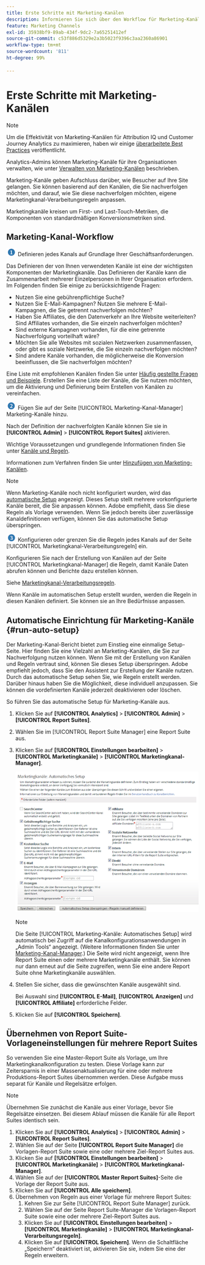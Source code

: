 ```yaml
---
title: Erste Schritte mit Marketing-Kanälen
description: Informieren Sie sich über den Workflow für Marketing-Kanäle, zur automatischen Einrichtung und zur Übernahme von Report Suite-Vorlageneinstellungen für mehrere Report Suites.
feature: Marketing Channels
exl-id: 35938bf9-89ab-434f-9dc2-7a65251412ef
source-git-commit: c53f886d5329e2a3b5023f9396c3aa2360a86901
workflow-type: tm+mt
source-wordcount: '811'
ht-degree: 99%

---
```


# Erste Schritte mit Marketing-Kanälen

>[!NOTE]
>
>Um die Effektivität von Marketing-Kanälen für Attribution IQ und Customer Journey Analytics zu maximieren, haben wir einige [überarbeitete Best Practices](/help/components/c-marketing-channels/mchannel-best-practices.md) veröffentlicht.
>
>Analytics-Admins können Marketing-Kanäle für ihre Organisationen verwalten, wie unter [Verwalten von Marketing-Kanälen](/help/admin/admin/c-manage-report-suites/c-edit-report-suites/marketing-channels/c-channels.md) beschrieben.

Marketing-Kanäle geben Aufschluss darüber, wie Besucher auf Ihre Site gelangen. Sie können basierend auf den Kanälen, die Sie nachverfolgen möchten, und darauf, wie Sie diese nachverfolgen möchten, eigene Marketingkanal-Verarbeitungsregeln anpassen.

Marketingkanäle kreisen um First- und Last-Touch-Metriken, die Komponenten von standardmäßigen Konversionsmetriken sind.

## Marketing-Kanal-Workflow

![](/help/admin/admin/c-manage-report-suites/c-edit-report-suites/general/c-server-side-forwarding/assets/step1_icon.png) Definieren jedes Kanals auf Grundlage Ihrer Geschäftsanforderungen.

Das Definieren der von Ihnen verwendeten Kanäle ist eine der wichtigsten Komponenten der Marketingkanäle. Das Definieren der Kanäle kann die Zusammenarbeit mehrerer Einzelpersonen in Ihrer Organisation erfordern. Im Folgenden finden Sie einige zu berücksichtigende Fragen:

* Nutzen Sie eine gebührenpflichtige Suche?
* Nutzen Sie E-Mail-Kampagnen? Nutzen Sie mehrere E-Mail-Kampagnen, die Sie getrennt nachverfolgen möchten?
* Haben Sie Affiliates, die den Datenverkehr an Ihre Website weiterleiten? Sind Affiliates vorhanden, die Sie einzeln nachverfolgen möchten?
* Sind externe Kampagnen vorhanden, für die eine getrennte Nachverfolgung vorteilhaft wäre?
* Möchten Sie alle Websites mit sozialen Netzwerken zusammenfassen, oder gibt es soziale Netzwerke, die Sie einzeln nachverfolgen möchten?
* Sind andere Kanäle vorhanden, die möglicherweise die Konversion beeinflussen, die Sie nachverfolgen möchten?

Eine Liste mit empfohlenen Kanälen finden Sie unter   [Häufig gestellte Fragen und Beispiele](/help/components/c-marketing-channels/c-faq.md). Erstellen Sie eine Liste der Kanäle, die Sie nutzen möchten, um die Aktivierung und Definierung beim Erstellen von Kanälen zu vereinfachen.

![](/help/admin/admin/c-manage-report-suites/c-edit-report-suites/general/c-server-side-forwarding/assets/step2_icon.png) Fügen Sie auf der Seite [!UICONTROL Marketing-Kanal-Manager] Marketing-Kanäle hinzu.

Nach der Definition der nachverfolgten Kanäle können Sie sie in **[!UICONTROL Admin]** > **[!UICONTROL Report Suites]** aktivieren.

Wichtige Voraussetzungen und grundlegende Informationen finden Sie unter [Kanäle und Regeln](/help/admin/admin/c-manage-report-suites/c-edit-report-suites/marketing-channels/c-channels.md).

Informationen zum Verfahren finden Sie unter [Hinzufügen von Marketing-Kanälen](/help/admin/admin/c-manage-report-suites/c-edit-report-suites/marketing-channels/c-channels.md).

>[!NOTE]
>
>Wenn Marketing-Kanäle noch nicht konfiguriert wurden, wird das [automatische Setup](/help/components/c-marketing-channels/c-getting-started-mchannel.md) angezeigt. Dieses Setup stellt mehrere vorkonfigurierte Kanäle bereit, die Sie anpassen können. Adobe empfiehlt, dass Sie diese Regeln als Vorlage verwenden. Wenn Sie jedoch bereits über zuverlässige Kanaldefinitionen verfügen, können Sie das automatische Setup überspringen.

![](/help/admin/admin/c-manage-report-suites/c-edit-report-suites/general/c-server-side-forwarding/assets/step3_icon.png) Konfigurieren oder grenzen Sie die Regeln jedes Kanals auf der Seite [!UICONTROL Marketingkanal-Verarbeitungsregeln] ein.

Konfigurieren Sie nach der Erstellung von Kanälen auf der Seite [!UICONTROL Marketingkanal-Manager] die Regeln, damit Kanäle Daten abrufen können und Berichte dazu erstellen können.

Siehe   [Marketingkanal-Verarbeitungsregeln](/help/admin/admin/c-manage-report-suites/c-edit-report-suites/marketing-channels/c-rules.md).

Wenn Kanäle im automatischen Setup erstellt wurden, werden die Regeln in diesen Kanälen definiert. Sie können sie an Ihre Bedürfnisse anpassen.

## Automatische Einrichtung für Marketing-Kanäle {#run-auto-setup}

Der Marketing-Kanal-Bericht bietet zum Einstieg eine einmalige Setup-Seite. Hier finden Sie eine Vielzahl an Marketing-Kanälen, die Sie zur Nachverfolgung nutzen können. Wenn Sie mit der Erstellung von Kanälen und Regeln vertraut sind, können Sie dieses Setup überspringen. Adobe empfiehlt jedoch, dass Sie den Assistent zur Erstellung der Kanäle nutzen. Durch das automatische Setup sehen Sie, wie Regeln erstellt werden. Darüber hinaus haben Sie die Möglichkeit, diese individuell anzupassen. Sie können die vordefinierten Kanäle jederzeit deaktivieren oder löschen.

So führen Sie das automatische Setup für Marketing-Kanäle aus.

1. Klicken Sie auf **[!UICONTROL Analytics]** > **[!UICONTROL Admin]** > **[!UICONTROL Report Suites]**.
1. Wählen Sie im [!UICONTROL Report Suite Manager] eine Report Suite aus.
1. Klicken Sie auf **[!UICONTROL Einstellungen bearbeiten]** > **[!UICONTROL Marketingkanäle]** > **[!UICONTROL Marketingkanal-Manager]**.

   ![Ergebnis des Schritts](assets/wizard.png)

   >[!NOTE]
   >
   >Die Seite [!UICONTROL Marketing-Kanäle: Automatisches Setup] wird automatisch bei Zugriff auf die Kanalkonfigurationsanwendungen in „Admin Tools“ angezeigt. (Weitere Informationen finden Sie unter [Marketing-Kanal-Manager](/help/admin/admin/c-manage-report-suites/c-edit-report-suites/marketing-channels/c-channels.md).) Die Seite wird nicht angezeigt, wenn Ihre Report Suite einen oder mehrere Marketingkanäle enthält. Sie können nur dann erneut auf die Seite zugreifen, wenn Sie eine andere Report Suite ohne Marketingkanäle auswählen.

1. Stellen Sie sicher, dass die gewünschten Kanäle ausgewählt sind.

   Bei Auswahl sind **[!UICONTROL E-Mail]**, **[!UICONTROL Anzeigen]** und **[!UICONTROL Affiliate]** erforderliche Felder.

1. Klicken Sie auf **[!UICONTROL Speichern]**.

## Übernehmen von Report Suite-Vorlageneinstellungen für mehrere Report Suites

So verwenden Sie eine Master-Report Suite als Vorlage, um Ihre Marketingkanalkonfiguration zu testen. Diese Vorlage kann zur Zeitersparnis in einer Massenaktualisierung für eine oder mehrere Produktions-Report Suites übernommen werden. Diese Aufgabe muss separat für Kanäle und Regelsätze erfolgen.

>[!NOTE]
>
>Übernehmen Sie zunächst die Kanäle aus einer Vorlage, bevor Sie Regelsätze einsetzen. Bei diesem Ablauf müssen die Kanäle für alle Report Suites identisch sein.

1. Klicken Sie auf **[!UICONTROL Analytics]** > **[!UICONTROL Admin]** > **[!UICONTROL Report Suites]**.
1. Wählen Sie auf der Seite **[!UICONTROL Report Suite Manager]** die Vorlagen-Report Suite sowie eine oder mehrere Ziel-Report Suites aus.
1. Klicken Sie auf **[!UICONTROL Einstellungen bearbeiten]** > **[!UICONTROL Marketingkanäle]** > **[!UICONTROL Marketingkanal-Manager]**.
1. Wählen Sie auf der **[!UICONTROL Master Report Suites]**-Seite die Vorlage der Report Suite aus.
1. Klicken Sie auf **[!UICONTROL Alle speichern]**.
1. Übernehmen von Regeln aus einer Vorlage für mehrere Report Suites:
   1. Kehren Sie zur Seite [!UICONTROL Report Suite Manager] zurück.
   1. Wählen Sie auf der Seite Report Suite-Manager die Vorlagen-Report Suite sowie eine oder mehrere Ziel-Report Suites aus.
   1. Klicken Sie auf **[!UICONTROL Einstellungen bearbeiten]** > **[!UICONTROL Marketingkanäle]** > **[!UICONTROL Marketingkanal-Verarbeitungsregeln]**.
   1. Klicken Sie auf **[!UICONTROL Speichern]**. Wenn die Schaltfläche „Speichern“ deaktiviert ist, aktivieren Sie sie, indem Sie eine der Regeln erweitern.

